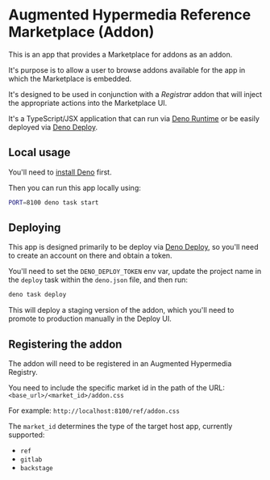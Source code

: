 # Augmented Hypermedia Reference Marketplace (Addon)

This is an app that provides a Marketplace for addons as an addon.

It's purpose is to allow a user to browse addons available for the app in which
the Marketplace is embedded.

It's designed to be used in conjunction with a _Registrar_ addon that will
inject the appropriate actions into the Marketplace UI.

It's a TypeScript/JSX application that can run via
[Deno Runtime](https://deno.land/) or be easily deployed via
[Deno Deploy](https://deno.com/deploy).

## Local usage

You'll need to
[install Deno](https://deno.com/manual/getting_started/installation) first.

Then you can run this app locally using:

```sh
PORT=8100 deno task start
```

## Deploying

This app is designed primarily to be deploy via
[Deno Deploy](https://deno.com/deploy), so you'll need to create an account on
there and obtain a token.

You'll need to set the `DENO_DEPLOY_TOKEN` env var, update the project name in
the `deploy` task within the `deno.json` file, and then run:

```sh
deno task deploy
```

This will deploy a staging version of the addon, which you'll need to promote to
production manually in the Deploy UI.

## Registering the addon

The addon will need to be registered in an Augmented Hypermedia Registry.

You need to include the specific market id in the path of the URL:
`<base_url>/<market_id>/addon.css`

For example: `http://localhost:8100/ref/addon.css`

The `market_id` determines the type of the target host app, currently supported:

- `ref`
- `gitlab`
- `backstage`

